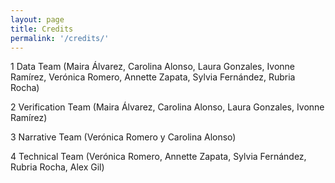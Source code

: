 ```yaml
---
layout: page
title: Credits
permalink: '/credits/'
---
```


1 Data Team (Maira Álvarez, Carolina Alonso, Laura Gonzales, Ivonne Ramírez, Verónica Romero, Annette Zapata, Sylvia Fernández, Rubria Rocha)

2 Verification Team (Maira Álvarez, Carolina Alonso, Laura Gonzales, Ivonne Ramírez)

3 Narrative Team (Verónica Romero y Carolina Alonso)

4 Technical Team (Verónica Romero, Annette Zapata, Sylvia Fernández, Rubria Rocha, Alex Gil)
